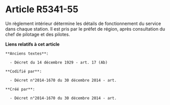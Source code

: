 # Article R5341-55

Un règlement intérieur détermine les détails de fonctionnement du service dans chaque station. Il est pris par le préfet de
région, après consultation du chef de pilotage et des pilotes.

**Liens relatifs à cet article**

	**Anciens textes**:

	  - Décret du 14 décembre 1929 - art. 17 (Ab)

	**Codifié par**:

	  - Décret n°2014-1670 du 30 décembre 2014 - art.

	**Créé par**:

	  - Décret n°2014-1670 du 30 décembre 2014 - art.
